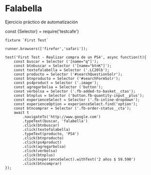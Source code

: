 # Falabella
Ejercicio práctico de automatización
	
  const {Selector} = require('testcafe')								
									
	fixture `First Test`								
									
	runner.browsers(['firefor','safari']);								
									
	test('First Test - Realizar compra de un PS4', async function(t){								
		const buscar = Selector ('[name="q"]');							
		const btnbuscar = Selector ('[name="btnK"]');							
		const textofalabella = Selector ('.LC20lb');							
		const producto = Selector ('#searchQuestionSolr');							
		const btnproducto = Selector ('#searchFormSolr');							
		const ps4product = Selector ('.image');							
		const agregarbolsa = Selector ('button');							
		const verbolsa = Selector ('.fb-added-to-basket__ctas');							
		const btnplus = Selector ('button.fb-quantity-input__plus');							
		const experienceSelect = Selector ('.fb-inline-dropdown');							
		const experienceOption = experienceSelect.find('option');							
		const btncomprar = Selector ('.fb-order-status__cta');							
		await t							
			.navigateTo('http://www.google.com')						
			.typeText(buscar, 'falabella')						
			.click(btnbuscar)						
			.click(textofalabella)						
			.typeText(producto, 'PS4')						
			.click(btnproducto)						
			.click(ps4product)						
			.click(agregarbolsa)						
			.click(verbolsa)						
			.click(btnplus)						
			.click(experienceSelect).withText('2 años $ 59.590')						
			.click(btncomprar)						
	});	
